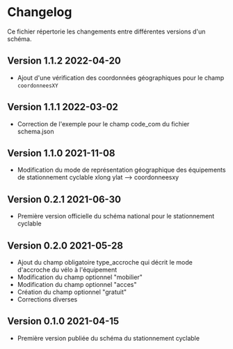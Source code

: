 # Changelog

Ce fichier répertorie les changements entre différentes versions d'un schéma.
## Version 1.1.2 2022-04-20
- Ajout d'une vérification des coordonnées géographiques pour le champ `coordonneesXY`

## Version 1.1.1 2022-03-02
- Correction de l'exemple pour le champ code_com du fichier schema.json

## Version 1.1.0 2021-11-08
- Modification du mode de représentation géographique des équipements de stationnement cyclable xlong ylat --> coordonneesxy

## Version 0.2.1 2021-06-30

- Première version officielle du schéma national pour le stationnement cyclable

## Version 0.2.0 2021-05-28

- Ajout du champ obligatoire type_accroche qui décrit le mode d'accroche du vélo à l'équipement
- Modification du champ optionnel "mobilier"
- Modification du champ optionnel "acces"
- Création du champ optionnel "gratuit"
- Corrections diverses

## Version 0.1.0 2021-04-15

- Première version publiée du schéma du stationnement cyclable



